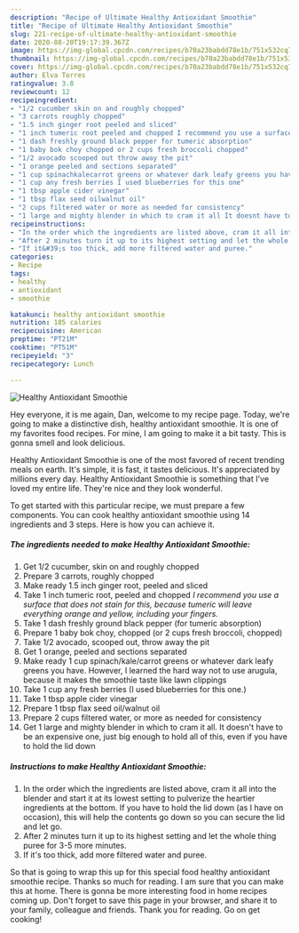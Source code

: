 ```yaml
---
description: "Recipe of Ultimate Healthy Antioxidant Smoothie"
title: "Recipe of Ultimate Healthy Antioxidant Smoothie"
slug: 221-recipe-of-ultimate-healthy-antioxidant-smoothie
date: 2020-08-20T19:17:39.367Z
image: https://img-global.cpcdn.com/recipes/b70a23babdd78e1b/751x532cq70/healthy-antioxidant-smoothie-recipe-main-photo.jpg
thumbnail: https://img-global.cpcdn.com/recipes/b70a23babdd78e1b/751x532cq70/healthy-antioxidant-smoothie-recipe-main-photo.jpg
cover: https://img-global.cpcdn.com/recipes/b70a23babdd78e1b/751x532cq70/healthy-antioxidant-smoothie-recipe-main-photo.jpg
author: Elva Torres
ratingvalue: 3.8
reviewcount: 12
recipeingredient:
- "1/2 cucumber skin on and roughly chopped"
- "3 carrots roughly chopped"
- "1.5 inch ginger root peeled and sliced"
- "1 inch tumeric root peeled and chopped I recommend you use a surface that does not stain for this because tumeric will leave everything orange and yellow including your fingers"
- "1 dash freshly ground black pepper for tumeric absorption"
- "1 baby bok choy chopped or 2 cups fresh broccoli chopped"
- "1/2 avocado scooped out throw away the pit"
- "1 orange peeled and sections separated"
- "1 cup spinachkalecarrot greens or whatever dark leafy greens you have However I learned the hard way not to use arugula because it makes the smoothie taste like lawn clippings"
- "1 cup any fresh berries I used blueberries for this one"
- "1 tbsp apple cider vinegar"
- "1 tbsp flax seed oilwalnut oil"
- "2 cups filtered water or more as needed for consistency"
- "1 large and mighty blender in which to cram it all It doesnt have to be an expensive one just big enough to hold all of this even if you have to hold the lid down"
recipeinstructions:
- "In the order which the ingredients are listed above, cram it all into the blender and start it at its lowest setting to pulverize the heartier ingredients at the bottom. If you have to hold the lid down (as I have on occasion), this will help the contents go down so you can secure the lid and let go."
- "After 2 minutes turn it up to its highest setting and let the whole thing puree for 3-5 more minutes."
- "If it&#39;s too thick, add more filtered water and puree."
categories:
- Recipe
tags:
- healthy
- antioxidant
- smoothie

katakunci: healthy antioxidant smoothie 
nutrition: 185 calories
recipecuisine: American
preptime: "PT21M"
cooktime: "PT51M"
recipeyield: "3"
recipecategory: Lunch

---
```



![Healthy Antioxidant Smoothie](https://img-global.cpcdn.com/recipes/b70a23babdd78e1b/751x532cq70/healthy-antioxidant-smoothie-recipe-main-photo.jpg)

Hey everyone, it is me again, Dan, welcome to my recipe page. Today, we're going to make a distinctive dish, healthy antioxidant smoothie. It is one of my favorites food recipes. For mine, I am going to make it a bit tasty. This is gonna smell and look delicious.

Healthy Antioxidant Smoothie is one of the most favored of recent trending meals on earth. It's simple, it is fast, it tastes delicious. It's appreciated by millions every day. Healthy Antioxidant Smoothie is something that I've loved my entire life. They're nice and they look wonderful.




To get started with this particular recipe, we must prepare a few components. You can cook healthy antioxidant smoothie using 14 ingredients and 3 steps. Here is how you can achieve it.

<!--inarticleads1-->

##### The ingredients needed to make Healthy Antioxidant Smoothie:

1. Get 1/2 cucumber, skin on and roughly chopped
1. Prepare 3 carrots, roughly chopped
1. Make ready 1.5 inch ginger root, peeled and sliced
1. Take 1 inch tumeric root, peeled and chopped *I recommend you use a surface that does not stain for this, because tumeric will leave everything orange and yellow, including your fingers.*
1. Take 1 dash freshly ground black pepper (for tumeric absorption)
1. Prepare 1 baby bok choy, chopped (or 2 cups fresh broccoli, chopped)
1. Take 1/2 avocado, scooped out, throw away the pit
1. Get 1 orange, peeled and sections separated
1. Make ready 1 cup spinach/kale/carrot greens or whatever dark leafy greens you have. However, I learned the hard way not to use arugula, because it makes the smoothie taste like lawn clippings
1. Take 1 cup any fresh berries (I used blueberries for this one.)
1. Take 1 tbsp apple cider vinegar
1. Prepare 1 tbsp flax seed oil/walnut oil
1. Prepare 2 cups filtered water, or more as needed for consistency
1. Get 1 large and mighty blender in which to cram it all. It doesn&#39;t have to be an expensive one, just big enough to hold all of this, even if you have to hold the lid down




<!--inarticleads2-->

##### Instructions to make Healthy Antioxidant Smoothie:

1. In the order which the ingredients are listed above, cram it all into the blender and start it at its lowest setting to pulverize the heartier ingredients at the bottom. If you have to hold the lid down (as I have on occasion), this will help the contents go down so you can secure the lid and let go.
1. After 2 minutes turn it up to its highest setting and let the whole thing puree for 3-5 more minutes.
1. If it&#39;s too thick, add more filtered water and puree.




So that is going to wrap this up for this special food healthy antioxidant smoothie recipe. Thanks so much for reading. I am sure that you can make this at home. There is gonna be more interesting food in home recipes coming up. Don't forget to save this page in your browser, and share it to your family, colleague and friends. Thank you for reading. Go on get cooking!
